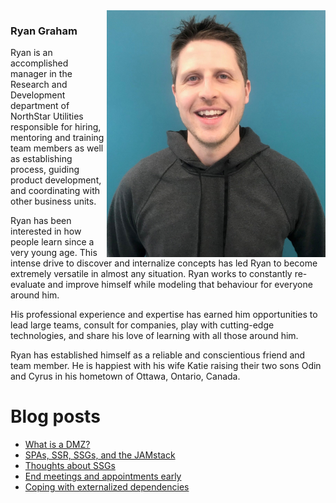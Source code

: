<img align="right" src="https://github.com/ryanroundhouse/ryanroundhouse/blob/master/rg%20harris.jpg" alt="Ryan Graham professional photo" width=350px/>

### Ryan Graham
Ryan is an accomplished manager in the Research and Development department of NorthStar Utilities responsible for hiring, mentoring and training team members as well as establishing process, guiding product development, and coordinating with other business units.

Ryan has been interested in how people learn since a very young age.  This intense drive to discover and internalize concepts has led Ryan to become extremely versatile in almost any situation.  Ryan works to constantly re-evaluate and improve himself while modeling that behaviour for everyone around him.

His professional experience and expertise has earned him opportunities to lead large teams, consult for companies, play with cutting-edge technologies, and share his love of learning with all those around him.

Ryan has established himself as a reliable and conscientious friend and team member.  He is happiest with his wife Katie raising their two sons Odin and Cyrus in his hometown of Ottawa, Ontario, Canada. 

# Blog posts
<!-- BLOG-POST-LIST:START -->
- [What is a DMZ?](https://blog.ryangraham.ca/posts/2020/what-is-a-dmz/)
- [SPAs, SSR, SSGs, and the JAMstack](https://blog.ryangraham.ca/posts/2020/spas-ssr-ssgs-and-the-jamstack/)
- [Thoughts about SSGs](https://blog.ryangraham.ca/posts/2020/thoughts-about-ssgs/)
- [End meetings and appointments early](https://blog.ryangraham.ca/posts/2019/end-meetings-and-appointments-early/)
- [Coping with externalized dependencies](https://blog.ryangraham.ca/posts/2018/coping-with-externalized-dependencies/)
<!-- BLOG-POST-LIST:END -->